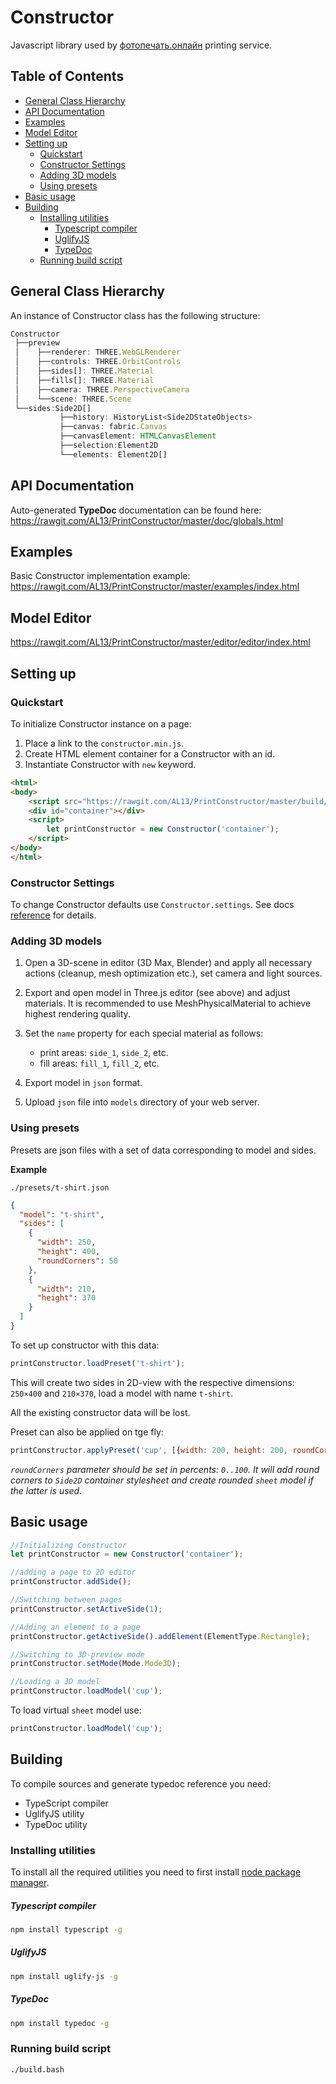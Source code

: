 # Constructor

Javascript library used by [фотопечать.онлайн](https://фотопечать.онлайн) printing service.


## Table of Contents

  * [General Class Hierarchy](#general-class-hierarchy)
  * [API Documentation](#api-documentation)
  * [Examples](#examples)
  * [Model Editor](#model-editor)
  * [Setting up](#setting-up)
    + [Quickstart](#quickstart)
    + [Constructor Settings](#constructor-settings)
    + [Adding 3D models](#adding-3d-models)
    + [Using presets](#using-presets)
  * [Basic usage](#basic-usage)
  * [Building](#building)
    + [Installing utilities](#installing-utilities)
        * [Typescript compiler](#typescript-compiler)
        * [UglifyJS](#uglifyjs)
        * [TypeDoc](#typedoc)
    + [Running build script](#running-build-script)


## General Class Hierarchy
An instance of Constructor class has the following structure:
```typescript
Constructor
 ├──preview
 │    ├──renderer: THREE.WebGLRenderer
 │    ├──controls: THREE.OrbitControls
 │    ├──sides[]: THREE.Material
 │    ├──fills[]: THREE.Material
 │    ├──camera: THREE.PerspectiveCamera
 │    └──scene: THREE.Scene
 └──sides:Side2D[] 
           ├──history: HistoryList<Side2DStateObjects>
           ├──canvas: fabric.Canvas
           ├──canvasElement: HTMLCanvasElement
           ├──selection:Element2D
           └──elements: Element2D[]
```
## API Documentation
Auto-generated **TypeDoc** documentation can be found here: 
https://rawgit.com/AL13/PrintConstructor/master/doc/globals.html

## Examples
Basic Constructor implementation example:
https://rawgit.com/AL13/PrintConstructor/master/examples/index.html

## Model Editor
https://rawgit.com/AL13/PrintConstructor/master/editor/editor/index.html

## Setting up

### Quickstart
To initialize Constructor instance on a page:
1. Place a link to the `constructor.min.js`.
2. Create HTML element container for a Constructor with an id.
3. Instantiate Constructor with `new` keyword.
```html
<html>
<body>
    <script src="https://rawgit.com/AL13/PrintConstructor/master/build/constructor.min.js"></script>
    <div id="container"></div> 
    <script>
        let printConstructor = new Constructor('container');
    </script>
</body>
</html>
```

### Constructor Settings

To change Constructor defaults use `Constructor.settings`. See docs [reference](https://rawgit.com/AL13/PrintConstructor/master/doc/classes/settings.html) for details.

### Adding 3D models

1. Open a 3D-scene in editor (3D Max, Blender) and apply all necessary actions (cleanup, mesh optimization etc.), set camera and light sources.

2. Export and open model in Three.js editor (see above) and adjust materials. It is recommended to use MeshPhysicalMaterial to achieve highest rendering quality.
    
3. Set the `name` property for each special material as follows:    
    * print areas: `side_1`, `side_2`, etc.
    * fill areas: `fill_1`, `fill_2`, etc. 
    
4. Export model in `json` format.         

5. Upload `json` file into `models` directory of your web server. 

### Using presets

Presets are json files with a set of data corresponding to model and sides.

**Example**

`./presets/t-shirt.json`
```json
{
  "model": "t-shirt",  
  "sides": [
    {
      "width": 250,
      "height": 400,
      "roundCorners": 50
    },
    {
      "width": 210,
      "height": 370
    }
  ]
}
```

To set up constructor with this data:
```js
printConstructor.loadPreset('t-shirt');
```
This will create two sides in 2D-view with the respective dimensions: `250×400` and `210×︎370`, load a model with name `t-shirt`.

All the existing constructor data will be lost.

Preset can also be applied on tge fly:
```js
printConstructor.applyPreset('cup', [{width: 200, height: 200, roundCorners: 50}]);
```

_`roundCorners` parameter should be set in percents: `0..100`. It will add round corners to `Side2D` container stylesheet and create rounded `sheet` model if the latter is used._

## Basic usage
```js
//Initializing Constructor
let printConstructor = new Constructor('container');

//adding a page to 2D editor
printConstructor.addSide();

//Switching between pages
printConstructor.setActiveSide(1);

//Adding an element to a page
printConstructor.getActiveSide().addElement(ElementType.Rectangle);

//Switching to 3D-preview mode
printConstructor.setMode(Mode.Mode3D);

//Loading a 3D model
printConstructor.loadModel('cup');
```

To load virtual `sheet` model use:
```js
printConstructor.loadModel('cup');
```

## Building

To compile sources and generate typedoc reference you need:
- TypeScript compiler
- UglifyJS utility
- TypeDoc utility

### Installing utilities
To install all the required utilities you need to first install [node package manager](https://www.npmjs.com/).
##### Typescript compiler
```bash
npm install typescript -g
```
##### UglifyJS
```bash
npm install uglify-js -g
```
##### TypeDoc
```bash
npm install typedoc -g
```

### Running build script

```bash
./build.bash
```
